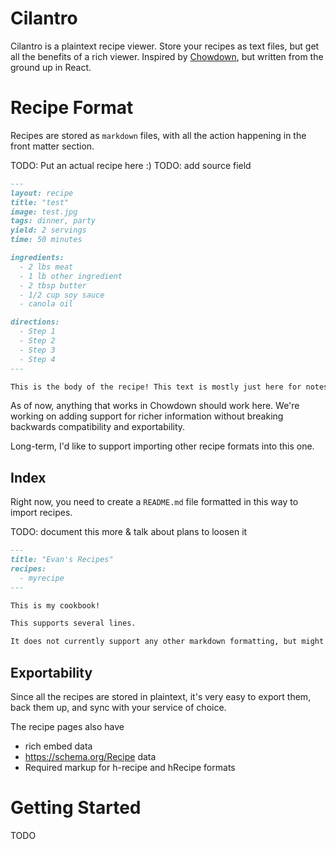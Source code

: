 # Cilantro

Cilantro is a plaintext recipe viewer. Store your recipes as text files, but get all the benefits of a rich viewer. Inspired by [Chowdown](https://chowdown.io), but written from the ground up in React.

# Recipe Format

Recipes are stored as `markdown` files, with all the action happening in the front matter section.

TODO: Put an actual recipe here :)
TODO: add source field
```markdown
---
layout: recipe
title: "test"
image: test.jpg
tags: dinner, party
yield: 2 servings
time: 50 minutes

ingredients:
  - 2 lbs meat
  - 1 lb other ingredient
  - 2 tbsp butter
  - 1/2 cup soy sauce
  - canola oil

directions:
  - Step 1
  - Step 2
  - Step 3
  - Step 4
---

This is the body of the recipe! This text is mostly just here for notes, or meta info, etc
```

As of now, anything that works in Chowdown should work here. We're working on adding support for richer information without breaking backwards compatibility and exportability.

Long-term, I'd like to support importing other recipe formats into this one.

## Index
Right now, you need to create a `README.md` file formatted in this way to import recipes.

TODO: document this more & talk about plans to loosen it
```markdown
---
title: "Evan's Recipes"
recipes:
  - myrecipe
---

This is my cookbook!

This supports several lines.

It does not currently support any other markdown formatting, but might in the future!
```

## Exportability

Since all the recipes are stored in plaintext, it's very easy to export them, back them up, and sync with your service of choice.

The recipe pages also have

- rich embed data
- https://schema.org/Recipe data
- Required markup for h-recipe and hRecipe formats

# Getting Started

TODO
